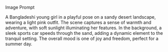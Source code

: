 Image Prompt

A Bangladeshi young girl in a playful pose on a sandy desert landscape, wearing a light pink outfit. The scene captures a sense of warmth and adventure, with soft sunlight illuminating her features. In the background, a sleek sports car speeds through the sand, adding a dynamic element to the tranquil setting. The overall mood is one of joy and freedom, perfect for a summer day.